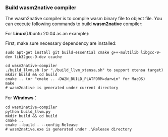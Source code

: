 ### Build wasm2native compiler

The wasm2native compiler is to compile wasm binary file to object file. You can execute following commands to build **wasm2native** compiler:

For **Linux**(Ubuntu 20.04 as an example):

First, make sure necessary dependency are installed:

```shell
sudo apt-get install git build-essential cmake g++-multilib libgcc-9-dev lib32gcc-9-dev ccache 
```

```shell
cd wasm2native-compiler
./build_llvm.sh (or "./build_llvm_xtensa.sh" to support xtensa target)
mkdir build && cd build
cmake .. (or "cmake .. -DW2N_BUILD_PLATFORM=darwin" for MacOS)
make
# wasm2native is generated under current directory
```

For **Windows**：

```shell
cd wasm2native-compiler
python build_llvm.py
mkdir build && cd build
cmake ..
cmake --build . --config Release
# wasm2native.exe is generated under .\Release directory
```
